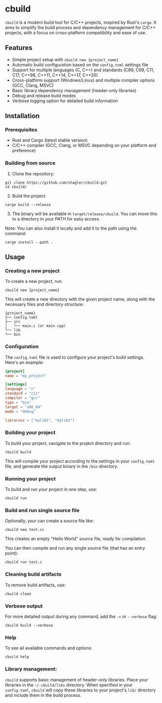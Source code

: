 # cbuild
`cbuild` is a modern build tool for C/C++ projects, inspired by Rust's `cargo`. It aims to simplify the build process and dependency management for C/C++ projects, with a focus on cross-platform compatibility and ease of use.

## Features
- Simple project setup with `cbuild new {project_name}`
- Automatic build configuration based on the `config.toml` settings file
- Support for multiple languages (C, C++) and standards (C89, C99, C11, C17, C++98, C++11, C++14, C++17, C++20) 
- Cross-platform support (Windows/Linux) and multiple compiler options (GCC, Clang, MSVC)
- Basic library dependency management (header-only libraries)
- Debug and release build modes
- Verbose logging option for detailed build information

## Installation

### Prerequisites

- Rust and Cargo (latest stable version)
- C/C++ compiler (GCC, Clang, or MSVC depending on your platform and preference)

### Building from source

1. Clone the repository:
```
git clone https://github.com/shagler/cbuild.git
cd cbuild/
```

2. Build the project:
```
cargo build --release
```

3. The binary will be available in `target/release/cbuild`. You can move this to a directory in your PATH for easy access.

Note: You can also install it locally and add it to the path using the command:
```
cargo install --path .
```

## Usage

### Creating a new project

To create a new project, run:
```
cbuild new {project_name}
```

This will create a new directory with the given project name, along with the necessary files and directory structure:
```
{project_name}
├── config.toml
├── src
│   └── main.c (or main.cpp)
└── lib
└── bin
```

### Configuration

The `config.toml` file is used to configure your project's build settings. Here's an example:
```toml
[project]
name = "my_project"

[settings]
language = "c"
standard = "c11"
compiler = "gcc"
type = "bin"
target = "x86_64"
mode = "debug"

libraries = ["mylib1", "mylib2"]
```

### Building your project

To build your project, navigate to the project directory and run:
```
cbuild build
```

This will compile your project according to the settings in your `config.toml` file, and generate the output binary in the `/bin` directory.

### Running your project

To build and run your project in one step, use:
```
cbuild run
```

### Build and run single source file

Optionally, your can create a source file like:
```
cbuild new test.cc
```

This creates an empty "Hello World" source file, ready for compilation.

You can then compile and run any single source file (that has an entry point):
```
cbuild run test.c
```

### Cleaning build artifacts

To remove build artifacts, use:
```
cbuild clean
```

### Verbose output

For more detailed output during any command, add the `-v` or `--verbose` flag:
```
cbuild build --verbose
```

### Help

To see all available commands and options:
```
cbuild help
```

### Library management:

`cbuild` supports basic management of header-only libraries. Place your libraries in the `~/.cbuild/libs` directory. When specified in your `config.toml`, `cbuild` will copy these libraries to your project's `lib/` directory and include them in the build process.
